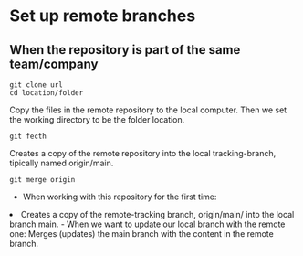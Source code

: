 # Set up remote branches
## When the repository is part of the same team/company
```
git clone url
cd location/folder
```
Copy the files in the remote repository to the local computer. Then we set the working directory to be the folder location.

```
git fecth
```
Creates a copy of the remote repository into the local tracking-branch, tipically named origin/main.

```
git merge origin
```
- When working with this repository for the first time:
<li>
Creates a copy of the remote-tracking branch, origin/main/ into the local branch main.
- When we want to update our local branch with the remote one:
Merges (updates) the main branch with the content in the remote branch.